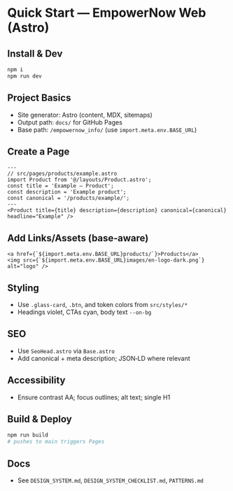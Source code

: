 # Quick Start — EmpowerNow Web (Astro)

## Install & Dev
```bash
npm i
npm run dev
```

## Project Basics
- Site generator: Astro (content, MDX, sitemaps)
- Output path: `docs/` for GitHub Pages
- Base path: `/empowernow_info/` (use `import.meta.env.BASE_URL`)

## Create a Page
```tsx
---
// src/pages/products/example.astro
import Product from '@/layouts/Product.astro';
const title = 'Example — Product';
const description = 'Example product';
const canonical = '/products/example/';
---
<Product title={title} description={description} canonical={canonical} headline="Example" />
```

## Add Links/Assets (base‑aware)
```tsx
<a href={`${import.meta.env.BASE_URL}products/`}>Products</a>
<img src={`${import.meta.env.BASE_URL}images/en-logo-dark.png`} alt="logo" />
```

## Styling
- Use `.glass-card`, `.btn`, and token colors from `src/styles/*`
- Headings violet, CTAs cyan, body text `--on-bg`

## SEO
- Use `SeoHead.astro` via `Base.astro`
- Add canonical + meta description; JSON‑LD where relevant

## Accessibility
- Ensure contrast AA; focus outlines; alt text; single H1

## Build & Deploy
```bash
npm run build
# pushes to main triggers Pages
```

## Docs
- See `DESIGN_SYSTEM.md`, `DESIGN_SYSTEM_CHECKLIST.md`, `PATTERNS.md`

